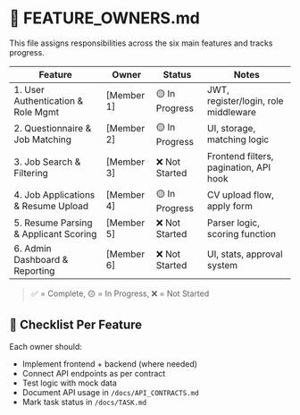 # 👥 FEATURE_OWNERS.md

This file assigns responsibilities across the six main features and tracks progress.

| Feature                                | Owner       | Status       | Notes                                  |
|----------------------------------------|-------------|--------------|----------------------------------------|
| 1. User Authentication & Role Mgmt     | [Member 1]  | 🟡 In Progress | JWT, register/login, role middleware   |
| 2. Questionnaire & Job Matching        | [Member 2]  | 🟡 In Progress | UI, storage, matching logic            |
| 3. Job Search & Filtering              | [Member 3]  | ❌ Not Started | Frontend filters, pagination, API hook |
| 4. Job Applications & Resume Upload    | [Member 4]  | 🟡 In Progress | CV upload flow, apply form             |
| 5. Resume Parsing & Applicant Scoring  | [Member 5]  | ❌ Not Started | Parser logic, scoring function         |
| 6. Admin Dashboard & Reporting         | [Member 6]  | ❌ Not Started | UI, stats, approval system             |

> ✅ = Complete, 🟡 = In Progress, ❌ = Not Started

## 📌 Checklist Per Feature

Each owner should:
- Implement frontend + backend (where needed)
- Connect API endpoints as per contract
- Test logic with mock data
- Document API usage in `/docs/API_CONTRACTS.md`
- Mark task status in `/docs/TASK.md` 